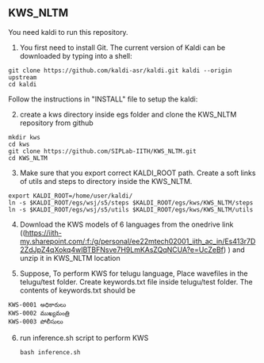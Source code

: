 ## KWS_NLTM
You need kaldi to run this repository.


1. You first need to install Git. The  current version of Kaldi  can be downloaded by typing into a shell:
```
git clone https://github.com/kaldi-asr/kaldi.git kaldi --origin upstream
cd kaldi
```
Follow the instructions in "INSTALL" file to setup the kaldi: 

2. create a kws directory inside egs folder and clone the KWS_NLTM repository from github
```
mkdir kws
cd kws
git clone https://github.com/SIPLab-IITH/KWS_NLTM.git
cd KWS_NLTM
```
3. Make sure that you export correct KALDI_ROOT path. Create a soft links of utils and steps to  directory inside the KWS_NLTM. 
```
export KALDI_ROOT=/home/user/kaldi/
ln -s $KALDI_ROOT/egs/wsj/s5/steps $KALDI_ROOT/egs/kws/KWS_NLTM/steps
ln -s $KALDI_ROOT/egs/wsj/s5/utils $KALDI_ROOT/egs/kws/KWS_NLTM/utils
```
4. Download the KWS models of 6 languages from the onedrive link ((https://iith-my.sharepoint.com/:f:/g/personal/ee22mtech02001_iith_ac_in/Es413r7D2ZdJpZ4qXokq4wIBTBFNsve7H9LmKAsZQqNCUA?e=UcZeBf)
) and unzip it in KWS_NLTM location

5. Suppose, To perform KWS for telugu language, Place wavefiles in the telugu/test folder. Create keywords.txt file inside telugu/test folder. The contents of keywords.txt should be
```
KWS-0001 అధికారులు
KWS-0002 ముఖ్యమంత్రి
KWS-0003 పోలీసులు
```
6. run inference.sh script to perform KWS
   ```
   bash inference.sh
   ```
